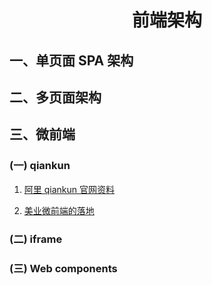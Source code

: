 # <center>前端架构</center>

## 一、单页面 SPA 架构

## 二、多页面架构

## 三、微前端

### (一) qiankun

1. [阿里 qiankun 官网资料](https://qiankun.umijs.org/zh)

2. [美业微前端的落地](微前端/美业微前端的落地.md)

### (二) iframe

### (三) Web components
